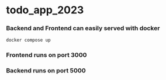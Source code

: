 # todo_app_2023
### Backend and Frontend can easily served with docker
```bash
docker compose up
```

### Frontend runs on port 3000
### Backend runs on port 5000
